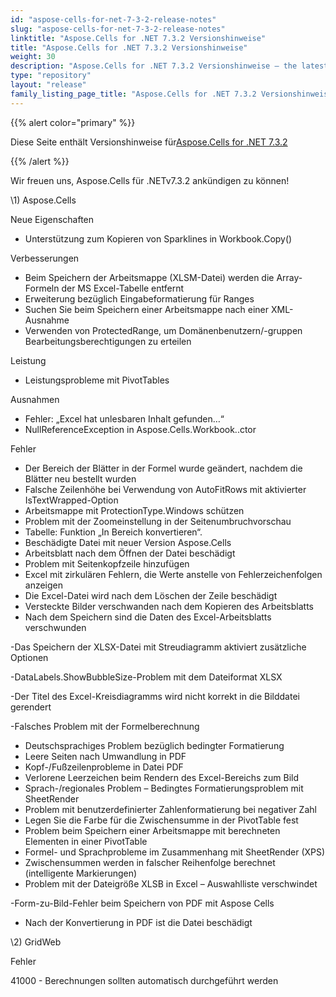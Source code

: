 ```yaml
---
id: "aspose-cells-for-net-7-3-2-release-notes"
slug: "aspose-cells-for-net-7-3-2-release-notes"
linktitle: "Aspose.Cells for .NET 7.3.2 Versionshinweise"
title: "Aspose.Cells for .NET 7.3.2 Versionshinweise"
weight: 30
description: "Aspose.Cells for .NET 7.3.2 Versionshinweise – the latest updates and fixes."
type: "repository"
layout: "release"
family_listing_page_title: "Aspose.Cells for .NET 7.3.2 Versionshinweise"
---
```

{{% alert color="primary" %}} 

 Diese Seite enthält Versionshinweise für[Aspose.Cells for .NET 7.3.2](https://releases.aspose.com/cells/net/new-releases/aspose.cells-for-.net-7.3.2/)

{{% /alert %}} 

 Wir freuen uns, Aspose.Cells für .NETv7.3.2 ankündigen zu können!



\1) Aspose.Cells 



 Neue Eigenschaften

- Unterstützung zum Kopieren von Sparklines in Workbook.Copy()



 Verbesserungen

- Beim Speichern der Arbeitsmappe (XLSM-Datei) werden die Array-Formeln der MS Excel-Tabelle entfernt
- Erweiterung bezüglich Eingabeformatierung für Ranges
- Suchen Sie beim Speichern einer Arbeitsmappe nach einer XML-Ausnahme
- Verwenden von ProtectedRange, um Domänenbenutzern/-gruppen Bearbeitungsberechtigungen zu erteilen



 Leistung

- Leistungsprobleme mit PivotTables



 Ausnahmen

- Fehler: „Excel hat unlesbaren Inhalt gefunden…“
- NullReferenceException in Aspose.Cells.Workbook..ctor



 Fehler

- Der Bereich der Blätter in der Formel wurde geändert, nachdem die Blätter neu bestellt wurden
- Falsche Zeilenhöhe bei Verwendung von AutoFitRows mit aktivierter IsTextWrapped-Option
- Arbeitsmappe mit ProtectionType.Windows schützen
- Problem mit der Zoomeinstellung in der Seitenumbruchvorschau
- Tabelle: Funktion „In Bereich konvertieren“.
- Beschädigte Datei mit neuer Version Aspose.Cells
- Arbeitsblatt nach dem Öffnen der Datei beschädigt
- Problem mit Seitenkopfzeile hinzufügen
- Excel mit zirkulären Fehlern, die Werte anstelle von Fehlerzeichenfolgen anzeigen
- Die Excel-Datei wird nach dem Löschen der Zeile beschädigt
- Versteckte Bilder verschwanden nach dem Kopieren des Arbeitsblatts
- Nach dem Speichern sind die Daten des Excel-Arbeitsblatts verschwunden

 -Das Speichern der XLSX-Datei mit Streudiagramm aktiviert zusätzliche Optionen

 -DataLabels.ShowBubbleSize-Problem mit dem Dateiformat XLSX

 -Der Titel des Excel-Kreisdiagramms wird nicht korrekt in die Bilddatei gerendert

 -Falsches Problem mit der Formelberechnung

- Deutschsprachiges Problem bezüglich bedingter Formatierung
- Leere Seiten nach Umwandlung in PDF
- Kopf-/Fußzeilenprobleme in Datei PDF
- Verlorene Leerzeichen beim Rendern des Excel-Bereichs zum Bild
- Sprach-/regionales Problem – Bedingtes Formatierungsproblem mit SheetRender
- Problem mit benutzerdefinierter Zahlenformatierung bei negativer Zahl
- Legen Sie die Farbe für die Zwischensumme in der PivotTable fest
- Problem beim Speichern einer Arbeitsmappe mit berechneten Elementen in einer PivotTable
- Formel- und Sprachprobleme im Zusammenhang mit SheetRender (XPS)
- Zwischensummen werden in falscher Reihenfolge berechnet (intelligente Markierungen)
- Problem mit der Dateigröße XLSB in Excel – Auswahlliste verschwindet

-Form-zu-Bild-Fehler beim Speichern von PDF mit Aspose Cells

- Nach der Konvertierung in PDF ist die Datei beschädigt



 \2) GridWeb



 Fehler

 41000 - Berechnungen sollten automatisch durchgeführt werden




